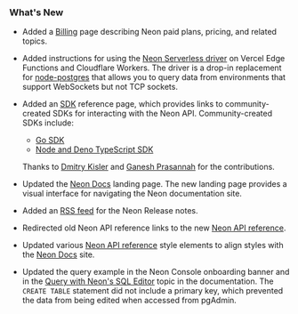 ### What's New

- Added a [Billing](../docs/introduction/billing) page describing Neon paid plans, pricing, and related topics.
- Added instructions for using the [Neon Serverless driver](../docs/guides/serverless-driver) on Vercel Edge Functions and Cloudflare Workers. The driver is a drop-in replacement for [node-postgres](https://node-postgres.com/) that allows you to query data from environments that support WebSockets but not TCP sockets.
- Added an [SDK](../docs/reference/sdk) reference page, which provides links to community-created SDKs for interacting with the Neon API. Community-created SDKs include:

  - [Go SDK](https://github.com/kislerdm/neon-sdk-go)
  - [Node and Deno TypeScript SDK](https://github.com/paambaati/neon-js-sdk)  

  Thanks to [Dmitry Kisler](https://github.com/kislerdm) and [Ganesh Prasannah](https://github.com/paambaati) for the contributions.
- Updated the [Neon Docs](https://neon.tech/docs/introduction) landing page. The new landing page provides a visual interface for navigating the Neon documentation site.
- Added an [RSS feed](/docs/release-notes/rss.xml) for the Neon Release notes.
- Redirected old Neon API reference links to the new [Neon API reference](https://api-docs.neon.tech/reference/getting-started-with-neon-api).
- Updated various [Neon API reference](https://api-docs.neon.tech/reference/getting-started-with-neon-api) style elements to align styles with the [Neon Docs](https://neon.tech/docs/introduction) site.
- Updated the query example in the Neon Console onboarding banner and in the [Query with Neon's SQL Editor](../docs/get-started-with-neon/query-with-neon-sql-editor) topic in the documentation. The `CREATE TABLE` statement did not include a primary key, which prevented the data from being edited when accessed from pgAdmin.
